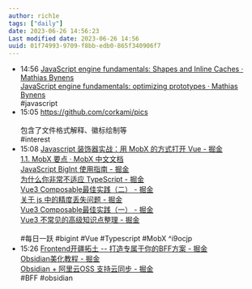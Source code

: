 ```yaml
---
author: rich1e
tags: ["daily"]
date: 2023-06-26 14:56:23
Last modified date: 2023-06-26 14:56
uuid: 01f74993-9709-f8bb-edb0-865f340906f7
---
```


- 14:56 [JavaScript engine fundamentals: Shapes and Inline Caches · Mathias Bynens](https://mathiasbynens.be/notes/shapes-ics)<br>[JavaScript engine fundamentals: optimizing prototypes · Mathias Bynens](https://mathiasbynens.be/notes/prototypes)<br>#javascript
- 15:05 https://github.com/corkami/pics<br><br>包含了文件格式解释、徽标绘制等<br>#interest
- 15:08 [Javascript 装饰器实战：用 MobX 的方式打开 Vue - 掘金](https://juejin.cn/post/7248801590113763386)<br>[1.1. MobX 要点 · MobX 中文文档](https://cn.mobx.js.org/intro/overview.html)<br>[JavaScript BigInt 使用指南 - 掘金](https://juejin.cn/post/7248608019859111973)<br>[为什么你非常不适应 TypeScript - 掘金](https://juejin.cn/post/7248599585751515173)<br>[Vue3 Composable最佳实践（二） - 掘金](https://juejin.cn/post/7248812926176723002)<br>[关于 js 中的精度丢失问题 - 掘金](https://juejin.cn/post/7248606482014928953)<br>[Vue3 Composable最佳实践（一） - 掘金](https://juejin.cn/post/7111531100840656927)<br>[Vue3 不常见的高级知识点整理 - 掘金](https://juejin.cn/post/7248606302912905275)<br><br>#每日一跃 #bigint #Vue #Typescript #MobX ^i9ocjp
- 15:26 [Frontend开疆拓土 -- 打造专属于你的BFF方案 - 掘金](https://juejin.cn/post/7248235392284590137)<br>[Obsidian美化教程 - 掘金](https://juejin.cn/post/7185459201890582585)<br>[Obsidian + 阿里云OSS 支持云同步 - 掘金](https://juejin.cn/post/7156922309733777422)<br>#BFF #obsidian